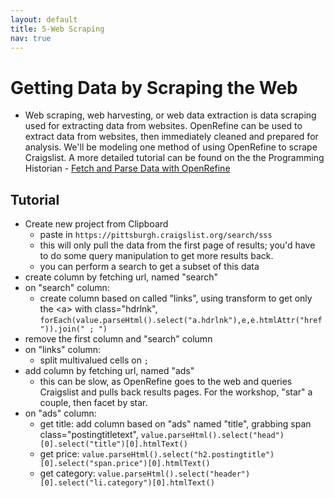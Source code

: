 ```yaml
---
layout: default
title: 5-Web Scraping
nav: true
---
```


# Getting Data by Scraping the Web
- Web scraping, web harvesting, or web data extraction is data scraping used for extracting data from websites. OpenRefine can be used to extract data from websites, then immediately cleaned and prepared for analysis. We'll be modeling one method of using OpenRefine to scrape Craigslist. A more detailed tutorial can be found on the the Programming Historian - [Fetch and Parse Data with OpenRefine](https://programminghistorian.org/en/lessons/fetch-and-parse-data-with-openrefine)

## Tutorial
- Create new project from Clipboard
  - paste in `https://pittsburgh.craigslist.org/search/sss`
  - this will only pull the data from the first page of results; you'd have to do some query manipulation to get more results back.
  - you can perform a search to get a subset of this data
- create column by fetching url, named "search"
- on "search" column:
  - create column based on called "links", using transform to get only the \<a\> with class="hdrlnk", `forEach(value.parseHtml().select("a.hdrlnk"),e,e.htmlAttr("href")).join(" ; ")`
- remove the first column and "search" column
- on "links" column:
  - split multivalued cells on `;`
- add column by fetching url, named "ads"
  - this can be slow, as OpenRefine goes to the web and queries Craigslist and pulls back results pages. For the workshop, "star" a couple, then facet by star.
- on "ads" column:
  - get title: add column based on "ads" named "title", grabbing span class="postingtitletext", `value.parseHtml().select("head")[0].select("title")[0].htmlText()`
  - get price: `value.parseHtml().select("h2.postingtitle")[0].select("span.price")[0].htmlText()`
  - get category: `value.parseHtml().select("header")[0].select("li.category")[0].htmlText()`
